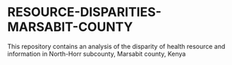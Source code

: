# RESOURCE-DISPARITIES-MARSABIT-COUNTY
This repository contains an analysis of the disparity of health resource and information in North-Horr subcounty, Marsabit county, Kenya
